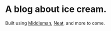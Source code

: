 # A blog about ice cream.

Built using [Middleman](https://middlemanapp.com), [Neat](https://neat.bourbon.io), and more to come.
